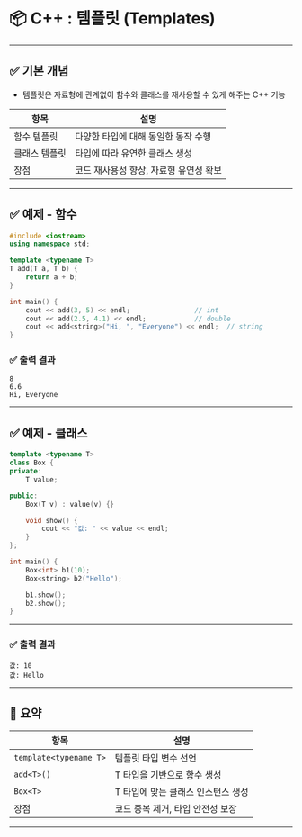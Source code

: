# 📦 C++ :  템플릿 (Templates) 

---

## ✅ 기본 개념

- 템플릿은 자료형에 관계없이 함수와 클래스를 재사용할 수 있게 해주는 C++ 기능

| 항목 | 설명 |
|------|------|
| 함수 템플릿 | 다양한 타입에 대해 동일한 동작 수행 |
| 클래스 템플릿 | 타입에 따라 유연한 클래스 생성 |
| 장점 | 코드 재사용성 향상, 자료형 유연성 확보 |

---

## ✅ 예제 - 함수

```cpp
#include <iostream>
using namespace std;

template <typename T>
T add(T a, T b) {
    return a + b;
}

int main() {
    cout << add(3, 5) << endl;                // int
    cout << add(2.5, 4.1) << endl;            // double
    cout << add<string>("Hi, ", "Everyone") << endl;  // string
}
```

### ✅ 출력 결과

```
8
6.6
Hi, Everyone
```

---

## ✅  예제 - 클래스

```cpp
template <typename T>
class Box {
private:
    T value;

public:
    Box(T v) : value(v) {}

    void show() {
        cout << "값: " << value << endl;
    }
};
```

```cpp
int main() {
    Box<int> b1(10);
    Box<string> b2("Hello");

    b1.show();  
    b2.show();  
}
```
---

### ✅ 출력 결과

```
값: 10
값: Hello

```

---
## 🧠  요약

| 항목 | 설명 |
|------|------|
| `template<typename T>` | 템플릿 타입 변수 선언 |
| `add<T>()` | T 타입을 기반으로 함수 생성 |
| `Box<T>` | T 타입에 맞는 클래스 인스턴스 생성 |
| 장점 | 코드 중복 제거, 타입 안전성 보장 |

---

